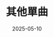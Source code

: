 ---
title: "其他單曲"
subtitle:
description: "其他單曲們"
icon: "library_music"
weight: 110100
date: 2025-05-10
images:
---
